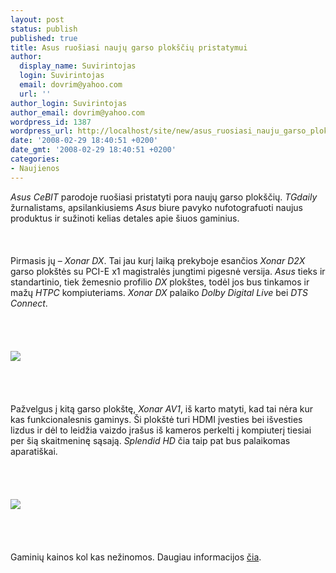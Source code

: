 ```yaml
---
layout: post
status: publish
published: true
title: Asus ruošiasi naujų garso plokščių pristatymui
author:
  display_name: Suvirintojas
  login: Suvirintojas
  email: dovrim@yahoo.com
  url: ''
author_login: Suvirintojas
author_email: dovrim@yahoo.com
wordpress_id: 1387
wordpress_url: http://localhost/site/new/asus_ruosiasi_nauju_garso_ploksciu_pristatymui/
date: '2008-02-29 18:40:51 +0200'
date_gmt: '2008-02-29 18:40:51 +0200'
categories:
- Naujienos
---
```

<p><i>Asus</i> <i>CeBIT</i> parodoje ruošiasi pristatyti pora naujų garso plokščių. <i>TGdaily</i> žurnalistams, apsilankiusiems <i>Asus</i> biure pavyko nufotografuoti naujus produktus ir sužinoti kelias detales apie šiuos gaminius.<br />
<br><br />
<br>Pirmasis jų – <i>Xonar DX</i>. Tai jau kurį laiką prekyboje esančios <i>Xonar D2X</i> garso plokštės su PCI-E x1 magistralės jungtimi pigesnė versija. <i>Asus</i> tieks ir standartinio, tiek žemesnio profilio <i>DX</i> plokštes, todėl jos bus tinkamos ir mažų <i>HTPC</i> kompiuteriams. <i>Xonar DX</i> palaiko <i>Dolby Digital Live</i> bei <i>DTS Connect</i>.<br />
<br><br />
<br><br><img src="http://img142.imageshack.us/img142/6424/xonardxhalfd2xxa7.jpg"><br><br />
<br><br />
<br>Pažvelgus į kitą garso plokštę, <i>Xonar AV1</i>, iš karto matyti, kad tai nėra kur kas funkcionalesnis gaminys. Ši plokštė turi HDMI įvesties bei išvesties lizdus ir dėl to leidžia vaizdo įrašus iš kameros perkelti į kompiuterį tiesiai per šią skaitmeninę sąsają. <i>Splendid HD</i> čia taip pat bus palaikomas aparatiškai.<br />
<br><br />
<br><br><img src="http://img142.imageshack.us/img142/6069/xonarav1sp1.jpg"><br><br />
<br><br />
<br>Gaminių kainos kol kas nežinomos. Daugiau informacijos <a class="ns" href=" http://www.tgdaily.com/content/view/36243/135/">čia</a>.</p>
